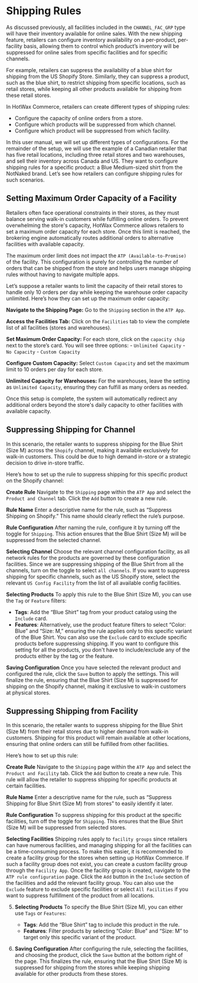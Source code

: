 # Shipping Rules

As discussed previously, all facilities included in the `CHANNEL_FAC_GRP` type will have their inventory available for online sales. With the new shipping feature, retailers can configure inventory availability on a per-product, per-facility basis, allowing them to control which product’s inventory will be suppressed for online sales from specific facilities and for specific channels.

For example, retailers can suppress the availability of a blue shirt for shipping from the US Shopify Store. Similarly, they can suppress a product, such as the blue shirt, to restrict shipping from specific locations, such as retail stores, while keeping all other products available for shipping from these retail stores.

In HotWax Commerce, retailers can create different types of shipping rules:

- Configure the capacity of online orders from a store.
- Configure which products will be suppressed from which channel.
- Configure which product will be suppressed from which facility.

In this user manual, we will set up different types of configurations. For the remainder of the setup, we will use the example of a Canadian retailer that has five retail locations, including three retail stores and two warehouses, and sell their inventory across Canada and US. They want to configure shipping rules for a specific product: a Blue Medium-sized shirt from the NotNaked brand. Let’s see how retailers can configure shipping rules for such scenarios.

## Setting Maximum Order Capacity of a Facility

Retailers often face operational constraints in their stores, as they must balance serving walk-in customers while fulfilling online orders. To prevent overwhelming the store's capacity, HotWax Commerce allows retailers to set a maximum order capacity for each store. Once this limit is reached, the brokering engine automatically routes additional orders to alternative facilities with available capacity.

The maximum order limit does not impact the `ATP (Available-to-Promise)` of the facility. This configuration is purely for controlling the number of orders that can be shipped from the store and helps users manage shipping rules without having to navigate multiple apps.

Let’s suppose a retailer wants to limit the capacity of their retail stores to handle only 10 orders per day while keeping the warehouse order capacity unlimited. Here’s how they can set up the maximum order capacity:

**Navigate to the Shipping Page:**
Go to the `Shipping` section in the `ATP App`.
   
**Access the Facilities Tab:**
Click on the `Facilities` tab to view the complete list of all facilities (stores and warehouses).

**Set Maximum Order Capacity:**
For each store, click on the `capacity chip` next to the store’s card. You will see three options:
     - `Unlimited Capacity`
     - `No Capacity`
     - `Custom Capacity`

**Configure Custom Capacity:**
Select `Custom Capacity` and set the maximum limit to 10 orders per day for each store.

**Unlimited Capacity for Warehouses:**
For the warehouses, leave the setting as `Unlimited Capacity`, ensuring they can fulfill as many orders as needed.

Once this setup is complete, the system will automatically redirect any additional orders beyond the store's daily capacity to other facilities with available capacity.

## Suppressing Shipping for Channel

In this scenario, the retailer wants to suppress shipping for the Blue Shirt (Size M) across the `Shopify` channel, making it available exclusively for walk-in customers. This could be due to high demand in-store or a strategic decision to drive in-store traffic.

Here’s how to set up the rule to suppress shipping for this specific product on the Shopify channel:

**Create Rule**
Navigate to the `Shipping` page within the `ATP App` and select the `Product and Channel` tab. Click the `Add` button to create a new rule.

**Rule Name**
Enter a descriptive name for the rule, such as “Suppress Shipping on Shopify.” This name should clearly reflect the rule’s purpose.

**Rule Configuration**
After naming the rule, configure it by turning off the toggle for `Shipping`. This action ensures that the Blue Shirt (Size M) will be suppressed from the selected channel.

**Selecting Channel**
Choose the relevant channel configuration facility, as all network rules for the products are governed by these configuration facilities. Since we are suppressing shipping of the Blue Shirt from all the channels, turn on the toggle to select `all channels`. If you want to suppress shipping for specific channels, such as the US Shopify store, select the relevant `US Config Facility` from the list of all available config facilities.

**Selecting Products**
To apply this rule to the Blue Shirt (Size M), you can use the `Tag` or `Feature` filters:
   - **Tags**: Add the “Blue Shirt” tag from your product catalog using the `Include` card.
   - **Features**: Alternatively, use the product feature filters to select “Color: Blue” and “Size: M,” ensuring the rule applies only to this specific variant of the Blue Shirt.
You can also use the `Exclude` card to exclude specific products before suppressing shipping. If you want to configure this setting for all the products, you don't have to include/exclude any of the products either by the tag or the feature.

**Saving Configuration**
Once you have selected the relevant product and configured the rule, click the `Save` button to apply the settings. This will finalize the rule, ensuring that the Blue Shirt (Size M) is suppressed for shipping on the Shopify channel, making it exclusive to walk-in customers at physical stores.

## Suppressing Shipping from Facility

In this scenario, the retailer wants to suppress shipping for the Blue Shirt (Size M) from their retail stores due to higher demand from walk-in customers. Shipping for this product will remain available at other locations, ensuring that online orders can still be fulfilled from other facilities.

Here’s how to set up this rule:

**Create Rule**
Navigate to the `Shipping` page within the `ATP App` and select the `Product and Facility` tab. Click the `Add` button to create a new rule. This rule will allow the retailer to suppress shipping for specific products at certain facilities.

**Rule Name**
Enter a descriptive name for the rule, such as “Suppress Shipping for Blue Shirt (Size M) from stores” to easily identify it later.

**Rule Configuration**
To suppress shipping for this product at the specific facilities, turn off the toggle for `Shipping`. This ensures that the Blue Shirt (Size M) will be suppressed from selected stores.

**Selecting Facilities**
Shipping rules apply to `facility groups` since retailers can have numerous facilities, and managing shipping for all the facilities can be a time-consuming process. To make this easier, it is recommended to create a facility group for the stores when setting up HotWax Commerce. If such a facility group does not exist, you can create a custom facility group through the `Facility App`. Once the facility group is created, navigate to the `ATP rule configuration` page. Click the `Add` button in the `Include` section of the facilities and add the relevant facility group. You can also use the `Exclude` feature to exclude specific facilities or select `All Facilities` if you want to suppress fulfillment of the product from all locations.

5. **Selecting Products**
To specify the Blue Shirt (Size M), you can either use `Tags` or `Features`:
     - **Tags**: Add the “Blue Shirt” tag to include this product in the rule.
     - **Features**: Filter products by selecting “Color: Blue” and “Size: M” to target only this specific variant of the product.

6. **Saving Configuration**
After configuring the rule, selecting the facilities, and choosing the product, click the `Save` button at the bottom right of the page. This finalizes the rule, ensuring that the Blue Shirt (Size M) is suppressed for shipping from the stores while keeping shipping available for other products from these stores.
